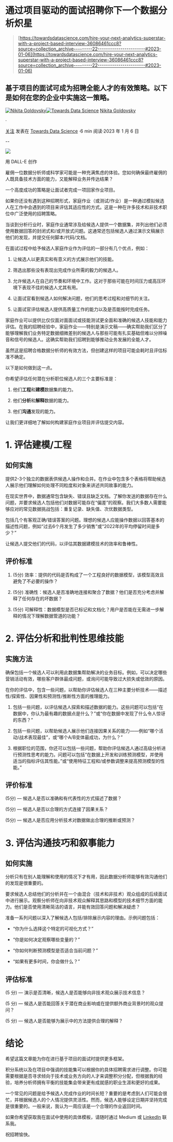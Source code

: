 # 通过项目驱动的面试招聘你下一个数据分析炽星

> [https://towardsdatascience.com/hire-your-next-analytics-superstar-with-a-project-based-interview-36086461ccc8?source=collection_archive---------22-----------------------#2023-01-06](https://towardsdatascience.com/hire-your-next-analytics-superstar-with-a-project-based-interview-36086461ccc8?source=collection_archive---------22-----------------------#2023-01-06)

## 基于项目的面试可成为招聘全能人才的有效策略。以下是如何在您的企业中实施这一策略。

[](https://nikitagoldovsky.medium.com/?source=post_page-----36086461ccc8--------------------------------)[![Nikita Goldovsky](../Images/0b330358c5420982f33fdb947e175e8a.png)](https://nikitagoldovsky.medium.com/?source=post_page-----36086461ccc8--------------------------------)[](https://towardsdatascience.com/?source=post_page-----36086461ccc8--------------------------------)[![Towards Data Science](../Images/a6ff2676ffcc0c7aad8aaf1d79379785.png)](https://towardsdatascience.com/?source=post_page-----36086461ccc8--------------------------------) [Nikita Goldovsky](https://nikitagoldovsky.medium.com/?source=post_page-----36086461ccc8--------------------------------)

·

[关注](https://medium.com/m/signin?actionUrl=https%3A%2F%2Fmedium.com%2F_%2Fsubscribe%2Fuser%2Ff6cbb058df9b&operation=register&redirect=https%3A%2F%2Ftowardsdatascience.com%2Fhire-your-next-analytics-superstar-with-a-project-based-interview-36086461ccc8&user=Nikita+Goldovsky&userId=f6cbb058df9b&source=post_page-f6cbb058df9b----36086461ccc8---------------------post_header-----------) 发表在 [Towards Data Science](https://towardsdatascience.com/?source=post_page-----36086461ccc8--------------------------------) ·6 min 阅读·2023 年 1 月 6 日[](https://medium.com/m/signin?actionUrl=https%3A%2F%2Fmedium.com%2F_%2Fvote%2Ftowards-data-science%2F36086461ccc8&operation=register&redirect=https%3A%2F%2Ftowardsdatascience.com%2Fhire-your-next-analytics-superstar-with-a-project-based-interview-36086461ccc8&user=Nikita+Goldovsky&userId=f6cbb058df9b&source=-----36086461ccc8---------------------clap_footer-----------)

--

[](https://medium.com/m/signin?actionUrl=https%3A%2F%2Fmedium.com%2F_%2Fbookmark%2Fp%2F36086461ccc8&operation=register&redirect=https%3A%2F%2Ftowardsdatascience.com%2Fhire-your-next-analytics-superstar-with-a-project-based-interview-36086461ccc8&source=-----36086461ccc8---------------------bookmark_footer-----------)![](../Images/719a871f4e9699a593b4a5d4661cccfc.png)

用 DALL-E 创作

雇佣一位数据分析师或科学家可能是一种充满焦虑的体验。您如何确保最终雇佣的人既具备技术方面的能力，又能解释业务并传达结果？

一个高度成功的策略是让面试者完成一项回家作业项目。

如果你还没有遇到这种招聘形式，家庭作业（或测试/作业）是一种通过模拟候选人在工作中会遇到的项目来评估其适应性的方式。这是一种在许多技术和非技术职位中广泛使用的招聘策略。

当谈到分析行业时，家庭作业通常涉及给候选人提供一个数据集，并列出他们必须使用数据回答的封闭式和/或开放式问题。这通常还包括候选人通过演示文稿展示他们的发现，并提交任何脚本/代码/文档。

在面试过程中给予候选人家庭作业作为评估的一部分有几个优点，例如：

1.  让候选人以更真实和有意义的方式展示他们的技能。

1.  筛选出那些没有表现出完成作业所需的毅力的候选人。

1.  允许候选人在自己的节奏和环境中工作。这对于那些可能在时间压力或高压环境下表现不佳的候选人尤其有用。

1.  让面试官看到候选人如何解决问题，他们的思考过程和对细节的关注。

1.  让面试官评估候选人提供高质量工作的能力以及是否能按时完成任务。

家庭作业可以提供比仅仅面对面面试或技能测试更全面和准确的候选人技能和能力评估。在我的招聘经验中，家庭作业——特别是演示文稿——确实帮助我们区分了能够理解我们业务特定数据细微差别的候选人与那些可能有扎实基础但难以分辨噪音和信号的候选人。这确实帮助我们招聘到能够推动业务发展的全能人才。

虽然这是招聘合格数据分析师的有效方法，但创建这样的项目可能会耗时且评估标准不确定。

以下是如何做到这一点。

你希望评估任何潜在分析职位候选人的三个主要标准是：

1.  他们**工程**和**建模**数据集的能力。

1.  他们**分析**和**解释**数据的能力。

1.  他们**沟通**发现的能力。

让我们更详细地了解如何构建家庭作业项目并评估提交内容。

# 1\. 评估建模/工程

## 如何实施

提供2-3个独立的数据表供候选人操作和合并。在作业中包含多个表格将帮助候选人展示他们理解如何处理不同粒度和对象来讲述共同故事的能力。

在现实世界中，数据通常包含缺失、错误且缺乏文档。了解你发送的数据存在什么问题，并要求候选人包括他们对数据可能存在“偏差”的观察。我们大多数人需要能够应对的常见数据挑战包括：重复记录、缺失值、次优数据类型。

包括几个有客观正确/错误答案的问题。理想的候选人应能操作数据以回答基本的描述性问题，例如“过去6个月发生了多少销售”或“2022年的平均停留时间是多少？”

让候选人提交他们的代码，以评估其数据建模技术的效率和鲁棒性。

## 评价标准

1.  (5分) 效率：提供的代码是否构成了一个工程良好的数据模型，该模型高效且避免了不必要的操作？

1.  (5分) 准确性：候选人是否准确地连接和聚合了数据？他们是否充分考虑并解释了任何存在的坏数据？

1.  (5分) 可解释性：数据模型是否已标记和文档化？用户是否能在无需进一步解释的情况下理解数据管道的功能？

# 2\. 评估分析和批判性思维技能

## 实施方法

确保包括一个候选人可以利用此数据集帮助解决的业务目标。例如，可以决定哪些营销活动有效，哪些客户群体最成问题，或询问可能导致过大损失或低效的原因。

在你的评估中，包含一些问题，以帮助你评估候选人在三种主要分析技术——描述性/探索性、因果性和预测性/推断性方面的推理能力。

1.  包括一些问题，以评估候选人探索和描述数据的能力。这些问题可以包括“在数据中，你认为最有趣的数据点是什么？”或“你在数据中发现了什么令人惊讶的东西？”

1.  包括一些问题，以帮助候选人展示他们连接因果关系的能力——例如“哪个活动/战术表现最佳”，或“哪个A/B变体最成功，为什么？”

1.  根据职位的范围，你还可以包括一些问题，帮助你评估候选人通过高级分析进行预测性思考的能力。问题可以包括“在数据上开发和训练预测模型，并使用适当的指标评估其性能。”或“使用特征工程和/或参数调整来提高预测模型的性能。”

## 评价标准

(5分) — 候选人是否以准确和有代表性的方式描述了数据？

(5分) — 候选人是否以合理的方式连接了因果关系？

(5分) — 候选人是否应用分析技术对数据做出合理的推断或预测？

# 3\. 评估沟通技巧和叙事能力

## 如何实施

分析只有在别人能理解和使用的情况下才有用，因此数据分析师能够有效沟通他们的发现是很重要的。

要求候选人总结他们的分析并在一个由混合（技术和非技术）观众组成的后续面试中进行展示。观察分析师在向非技术观众解释其思路和模型的技术细节方面的能力。他们是否使用清晰简洁的语言，并能有效回答问题和解决疑虑？

准备一系列问题以深入了解候选人包括/排除展示内容的理由。示例问题包括：

+   “你为什么选择这个特定的可视化方式？”

+   “你是如何决定观察哪些变量的？”

+   “你如何判断预测模型是否适合当前问题？”

+   “如果有更多时间，你会做什么？”

## 评估标准

(5 分) — 演示是否清晰，候选人是否能够向非技术观众展示技术信息？

(5 分) — 候选人是否能回答关于潜在商业影响或在提供额外商业背景时的观众提问？

(5 分) — 候选人是否能够为展示中的方法提供合理的解释？

# 结论

希望这篇文章能为你在进行基于项目的面试时提供更多框架。

积分系统以及在项目中强调的技能集可以根据你的具体招聘需求进行调整。你可能需要根据是否寻求倾向于技术或业务方向的人才来调整积分分配，但根据我的经验，培养分析师拥有平衡的技能集会带来更有成就感的职业生涯和更好的成果。

一个常见的问题是给予候选人完成作业的时间长短？重要的是考虑到人们可能会很忙，并根据候选人的个人情况提供灵活性。然而，候选人能够设定日期并坚持完成是很重要的。一般来说，我认为一周应该是一个合理的作业返回时间。

如果你希望获取我在面试中使用的具体模板，请随时通过 Medium 或 [LinkedIn](https://www.linkedin.com/in/nikita-goldovsky-093b149/) 联系我。

祝招聘愉快。
